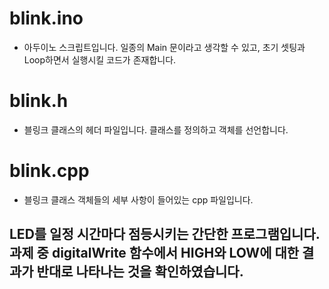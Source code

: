 # blink.ino
* 아두이노 스크립트입니다. 일종의 Main 문이라고 생각할 수 있고, 초기 셋팅과 Loop하면서 실행시킬 코드가 존재합니다.

# blink.h
* 블링크 클래스의 헤더 파일입니다. 클래스를 정의하고 객체를 선언합니다.

# blink.cpp
* 블링크 클래스 객체들의 세부 사항이 들어있는 cpp 파일입니다. 

## LED를 일정 시간마다 점등시키는 간단한 프로그램입니다. 과제 중 digitalWrite 함수에서 HIGH와 LOW에 대한 결과가 반대로 나타나는 것을 확인하였습니다.
